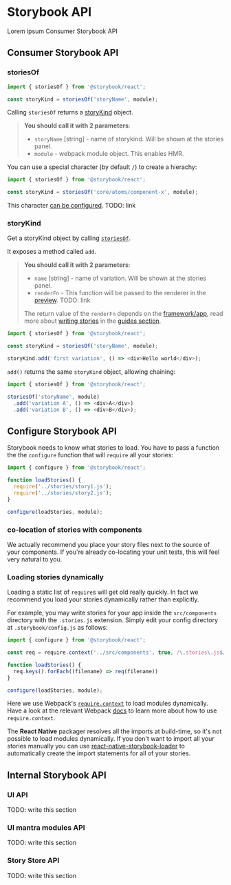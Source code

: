 # Storybook API

Lorem ipsum Consumer Storybook API

## Consumer Storybook API

### storiesOf


```js // story.js | react
import { storiesOf } from '@storybook/react';

const storyKind = storiesOf('storyName', module);
```

Calling `storiesOf` returns a [storyKind](#storykind) object.

> **You should call it with 2 parameters**:
> - `storyName` [string] - name of storykind. Will be shown at the stories panel.
> - `module` - webpack module object. This enables HMR.

You can use a special character (by default `/`) to create a hierachy:
```js // story.js | react
import { storiesOf } from '@storybook/react';

const storyKind = storiesOf('core/atoms/component-x', module);
```
This character [can be configured](/docs/). TODO: link

### storyKind
Get a storyKind object by calling [`storiesOf`](#storiesOf).

It exposes a method called `add`.

> **You should call it with 2 parameters**:
> - `name` [string] - name of variation. Will be shown at the stories panel.
> - `renderFn` - This function will be passed to the renderer in the [preview](/api/docs). TODO: link
> 
> The return value of the `renderFn` depends on the [framework/app](/guides/understanding/#app), read more about [writing stories](/guides/writing-stories) in the [guides section](/guides/writing-stories).

```js // story.js | react
import { storiesOf } from '@storybook/react';

const storyKind = storiesOf('storyName', module);

storyKind.add('first variation', () => <div>Hello world</div>);
```

`add()` returns the same `storyKind` object, allowing chaining:
```js // story.js | react
import { storiesOf } from '@storybook/react';

storiesOf('storyName', module)
  .add('variation A', () => <div>A</div>)
  .add('variation B', () => <div>B</div>);
```

## Configure Storybook API
Storybook needs to know what stories to load.
You have to pass a function the the `configure` function that will `require` all your stories:

```js // config.js | react
import { configure } from '@storybook/react';

function loadStories() {
  require('../stories/story1.js');
  require('../stories/story2.js');
}

configure(loadStories, module);
```

### co-location of stories with components
We actually recommend you place your story files next to the source of your components.
If you're already co-locating your unit tests, this will feel very natural to you.

### Loading stories dynamically

Loading a static list of `require`s will get old really quickly. In fact we recommend you load your stories dynamically rather than explicitly.

For example, you may write stories for your app inside the `src/components` directory with the `.stories.js` extension. 
Simply edit your config directory at `.storybook/config.js` as follows:

```js // config.js | react
import { configure } from '@storybook/react';

const req = require.context('../src/components', true, /\.stories\.js$/)

function loadStories() {
  req.keys().forEach((filename) => req(filename))
}

configure(loadStories, module);
```

Here we use Webpack's [`require.context`](https://webpack.js.org/guides/dependency-management/#require-context) to load modules dynamically. 
Have a look at the relevant Webpack [docs](https://webpack.js.org/guides/dependency-management/#require-context) to learn more about how to use `require.context`.

The **React Native** packager resolves all the imports at build-time, so it's not possible to load modules dynamically. 
If you don't want to import all your stories manually you can use [react-native-storybook-loader](https://github.com/elderfo/react-native-storybook-loader) to automatically create the import statements for all of your stories. 

## Internal Storybook API

### UI API
TODO: write this section

### UI mantra modules API
TODO: write this section

### Story Store API
TODO: write this section
